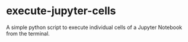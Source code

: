 # execute-jupyter-cells
A simple python script to execute individual cells of a Jupyter Notebook from the terminal.
